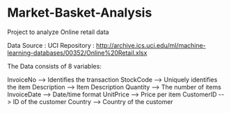 # Market-Basket-Analysis
Project to analyze Online retail data

Data Source : UCI Repository : 
http://archive.ics.uci.edu/ml/machine-learning-databases/00352/Online%20Retail.xlsx

The Data consists of 8 variables:


InvoiceNo --> Identifies the transaction
StockCode --> Uniquely identifies the item 
Description --> Item Description
Quantity --> The number of items 
InvoiceDate --> Date/time format
UnitPrice -->   Price per item
CustomerID --> ID of the customer
Country --> Country of the customer
